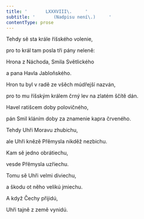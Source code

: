```yaml
---
title: '       LXXXVIII\.     '
subtitle: '       (Nadpisu není\.)     '
contentType: prose
---
```


Tehdy sě sta krále říšského volenie,

pro to král tam posla tři pány neleně:

Hrona z Náchoda, Smila Světlického

a pana Havla Jabloňského.

Hron tu byl v radě ze všěch múdřejší nazván,

pro to mu říšským králem črný lev na zlatém ščítě dán.

Havel ratišcem doby polovičného,

pán Smil kláním doby za znamenie kapra črveného.

Tehdy Uhři Moravu zhubichu,

ale Uhři knězě Přěmysla nikděž nezbichu.

Kam sě jedno obrátiechu,

vesde Přěmysla uzřiechu.

Tomu sě Uhři velmi diviechu,

a škodu ot něho velikú jmiechu.

A když Čechy přijidú,

Uhři tajně z země vynidú.
